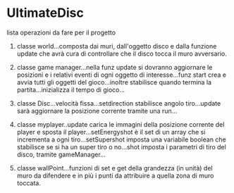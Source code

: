 UltimateDisc
============

lista operazioni da fare per il progetto

1. classe world...composta dai muri, dall'oggetto disco e dalla funzione update che avrà cura di controllare che il disco tocca il muro avversario.

2. classe game manager...nella funz update si dovranno aggiornare le posizioni e i relativi eventi di ogni oggetto di interesse...funz start crea e avvia tutti gli oggetti del gioco...inoltre stabilisce quando termina la partita...inizializza il tempo di gioco...

3. classe Disc...velocità fissa...setdirection stabilisce angolo tiro...update sarà aggiornare la posizione corrente tramite una run...

4. classe myplayer..update carica le immagini della posizione corrente del player e sposta il player...setEnergyshot è il set di un array che si incrementa a ogni tiro...setSupershot imposta una variabile boolean che stabilisce se si ha un super tiro o no...shot imposta i parametri di tiro del disco, tramite gameManager...

5. classe wallPoint...funzioni di set e get della grandezza (in unità) del muro da difendere e in più i punti da attribuire a quella zona di muro toccata.



 
